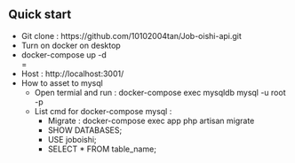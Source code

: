 <h2>Quick start</h2>
<ul>
    <li>Git clone : https://github.com/10102004tan/Job-oishi-api.git </li>
    <li>Turn on docker on desktop</li>
    <li>
        <div>
            docker-compose up -d
        </div>
    </li>
    =
    <li>
        Host : http://localhost:3001/
    </li>
    <li>
    How to asset to mysql 
        <ul>
            <li>Open termial and run : docker-compose exec mysqldb mysql -u root -p</li>
            <li>List cmd for docker-compose mysql : 
                <ul>
                       <li>Migrate : docker-compose exec app php artisan migrate</li>
                        <li>SHOW DATABASES; </li>
                    <li>USE joboishi;</li>
                    <li>SELECT * FROM table_name;</li>
                </ul>
            </li>
        </ul>
    </li>
</ul>
